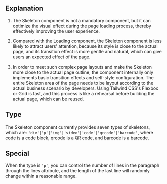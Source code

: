 ## Explanation

1. The Skeleton component is not a mandatory component, but it can optimize the visual effect during the page loading process, thereby effectively improving the user experience.

2. Compared with the Loading component, the Skeleton component is less likely to attract users' attention, because its style is close to the actual page, and its transition effect is more gentle and natural, which can give users an expected effect of the page.

3. In order to meet such complex page layouts and make the Skeleton more close to the actual page outline, the component internally only implements basic transition effects and self-style configuration. The entire Skeleton area of ​​the page needs to be layout according to the actual business scenario by developers. Using Tailwind CSS's Flexbox or Grid is fast, and this process is like a rehearsal before building the actual page, which can be reused.

## Type

The Skeleton component currently provides seven types of skeletons, which are: `'div'|'p'|'img'|'video'|'code'|'qrcode'|'barcode'`, where code is a code block, qrcode is a QR code, and barcode is a barcode.

## Special

When the type is `'p'`, you can control the number of lines in the paragraph through the lines attribute, and the length of the last line will randomly change within a reasonable range.
